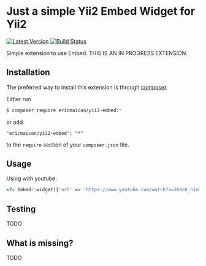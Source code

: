 # Just a simple Yii2 Embed Widget for Yii2

[![Latest Version](https://img.shields.io/github/tag/ericmaicon/yii2-embed.svg?style=flat-square&label=release)](https://github.com/ericmaicon/yii2-embed/tags)
[![Build Status](https://img.shields.io/travis/ericmaicon/yii2-embed/master.svg?style=flat-square)](https://travis-ci.org/ericmaicon/yii2-embed)

Simple extension to use Embed. THIS IS AN IN PROGRESS EXTENSION.

## Installation

The preferred way to install this extension is through [composer](http://getcomposer.org/download/).

Either run

```bash
$ composer require ericmaicon/yii2-embed:*
```

or add

```
"ericmaicon/yii2-embed": "*"
```

to the `require` section of your `composer.json` file.

## Usage

Using with youtube:

```php
<?= Embed::widget(['url' => 'https://www.youtube.com/watch?v=3k9cK_n1mlg']); ?>
```

## Testing

TODO

## What is missing?

TODO